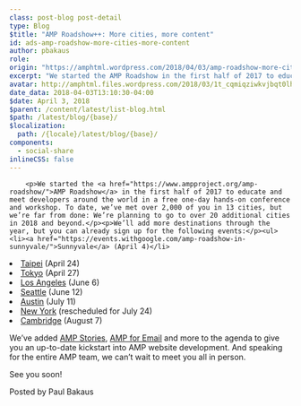 ```yaml
---
class: post-blog post-detail
type: Blog
$title: "AMP Roadshow++: More cities, more content"
id: ads-amp-roadshow-more-cities-more-content
author: pbakaus
role: 
origin: "https://amphtml.wordpress.com/2018/04/03/amp-roadshow-more-cities-more-content/amp/"
excerpt: "We started the AMP Roadshow in the first half of 2017 to educate and meet developers around the world in a free one-day hands-on conference and workshop. To date, we’ve met over 2,000 of you in 13 cities, but we’re far from done: We’re planning to go to over 20 additional cities in 2018 and [&#8230;]"
avatar: http://amphtml.files.wordpress.com/2018/03/1t_cqmiqziwkvjbqt0lhouxmr25nxokh8purus4y-e1522455028228.jpg
date_data: 2018-04-03T13:10:30-04:00
$date: April 3, 2018
$parent: /content/latest/list-blog.html
$path: /latest/blog/{base}/
$localization:
  path: /{locale}/latest/blog/{base}/
components:
  - social-share
inlineCSS: false
---
```


<div class="amp-wp-article-content">

		<p>We started the <a href="https://www.ampproject.org/amp-roadshow/">AMP Roadshow</a> in the first half of 2017 to educate and meet developers around the world in a free one-day hands-on conference and workshop. To date, we’ve met over 2,000 of you in 13 cities, but we’re far from done: We’re planning to go to over 20 additional cities in 2018 and beyond.</p><p>We’ll add more destinations through the year, but you can already sign up for the following events:</p><ul><li><a href="https://events.withgoogle.com/amp-roadshow-in-sunnyvale/">Sunnyvale</a> (April 4)</li>
<li><a href="https://events.withgoogle.com/amp-roadshow-taiwan/">Taipei</a> (April 24)</li>
<li><a href="https://events.withgoogle.com/amp-roadshow-tokyo/">Tokyo</a> (April 27)</li>
<li><a href="https://events.withgoogle.com/amp-roadshow-in-los-angeles/">Los Angeles</a> (June 6)</li>
<li><a href="https://events.withgoogle.com/amp-roadshow-in-seattle/">Seattle</a> (June 12)</li>
<li><a href="https://events.withgoogle.com/amp-roadshow-in-austin/">Austin</a> (July 11)</li>
<li><a href="https://events.withgoogle.com/amp-roadshow-in-new-york/">New York</a> (rescheduled for July 24)</li>
<li><a href="https://events.withgoogle.com/amp-roadshow-in-cambridge/">Cambridge</a> (August 7)</li>
</ul><p>We’ve added <a href="https://www.ampproject.org/stories/">AMP Stories</a>, <a href="https://blog.google/products/g-suite/bringing-power-amp-gmail/">AMP for Email</a> and more to the agenda to give you an up-to-date kickstart into AMP website development. And speaking for the entire AMP team, we can’t wait to meet you all in person.</p><p><amp-img class="alignnone size-full wp-image-1988 amp-wp-enforced-sizes" src="https://amphtml.files.wordpress.com/2018/03/1t_cqmiqziwkvjbqt0lhouxmr25nxokh8purus4y-e1522455028228.jpg?w=660" alt="AMP team members excited about the AMP Roadshow Singapore" srcset="https://amphtml.files.wordpress.com/2018/03/1t_cqmiqziwkvjbqt0lhouxmr25nxokh8purus4y-e1522455028228.jpg?w=660 660w, https://amphtml.files.wordpress.com/2018/03/1t_cqmiqziwkvjbqt0lhouxmr25nxokh8purus4y-e1522455028228.jpg?w=150 150w, https://amphtml.files.wordpress.com/2018/03/1t_cqmiqziwkvjbqt0lhouxmr25nxokh8purus4y-e1522455028228.jpg?w=300 300w, https://amphtml.files.wordpress.com/2018/03/1t_cqmiqziwkvjbqt0lhouxmr25nxokh8purus4y-e1522455028228.jpg?w=768 768w, https://amphtml.files.wordpress.com/2018/03/1t_cqmiqziwkvjbqt0lhouxmr25nxokh8purus4y-e1522455028228.jpg?w=1024 1024w, https://amphtml.files.wordpress.com/2018/03/1t_cqmiqziwkvjbqt0lhouxmr25nxokh8purus4y-e1522455028228.jpg 1308w" sizes="(min-width: 660px) 660px, 100vw" width="660" height="444"></amp-img></p><p>See you soon!</p><p>Posted by Paul Bakaus</p>	</div>

	

</div>

